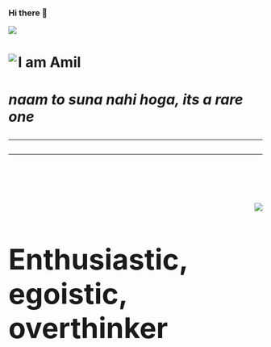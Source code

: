 ### Hi there 👋
<div width=100%><img align=center src="https://media.giphy.com/media/WsvbZxS6Se8wAa41p2/giphy.gif"></div>
<span>
  <img align=left src="https://media.giphy.com/media/jOV609ljhCAK1tba6u/giphy.gif">
  <h1>I am Amil<h1>
  <i>naam to suna nahi hoga, its a rare one</i>
</span>
<hr><hr>
<br><br>
<span>
  <img align= right src="https://media.giphy.com/media/xULW8xIYmhTWW3Rv0Y/giphy.gif"> 
  <h1>Enthusiastic, egoistic, overthinker</h1>
</span>

<!--
**Amil-Gupta/Amil-Gupta** is a ✨ _special_ ✨ repository because its `README.md` (this file) appears on your GitHub profile.

Here are some ideas to get you started:

- 🔭 I’m currently working on ...
- 🌱 I’m currently learning ...
- 👯 I’m looking to collaborate on ...
- 🤔 I’m looking for help with ...
- 💬 Ask me about ...
- 📫 How to reach me: ...
- 😄 Pronouns: ...
- ⚡ Fun fact: ...
-->
